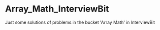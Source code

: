 # Array_Math_InterviewBit

Just some solutions of problems in the bucket 'Array Math' in InterviewBit
